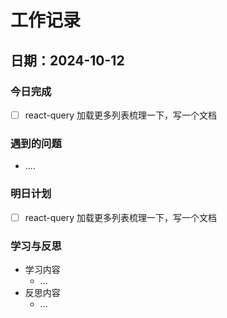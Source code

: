 # 工作记录

## 日期：2024-10-12

### 今日完成

- [ ] react-query 加载更多列表梳理一下，写一个文档

### 遇到的问题

- ....

### 明日计划

- [ ] react-query 加载更多列表梳理一下，写一个文档

### 学习与反思

- 学习内容
  - ...
- 反思内容
  - ...